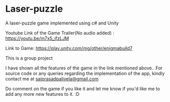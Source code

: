 # Laser-puzzle
A laser-puzzle game implemented using c# and Unity

Youtube Link of the Game Trailer(No audio added) : https://youtu.be/m7x5_ifzLJM

Link to Game: https://play.unity.com/mg/other/enigmabuild7 

This is a group project

I have shown all the features of the game in the link mentioned above.. For source code or any queries regarding the implementation of the app, kindly contact me at saiprasadpalivela@gmail.com

Do comment on the game if you like it and let me know if you'd like me to add any more new features to it. :D

